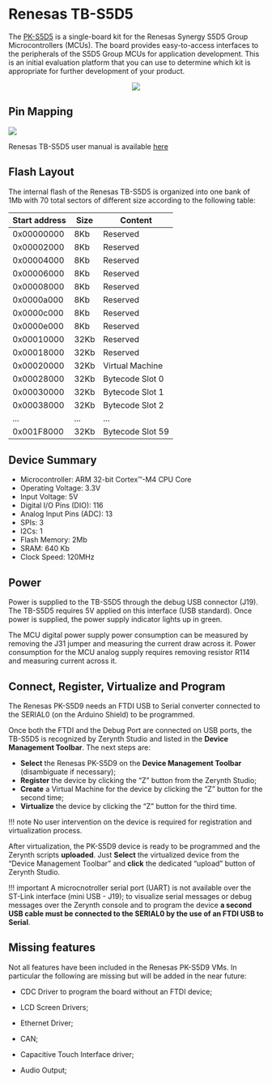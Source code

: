 # Renesas TB-S5D5

The [PK-S5D5](https://www.renesas.com/br/en/products/synergy/hardware/kits/tb-s5d5.html) is a single-board kit for the Renesas Synergy S5D5 Group Microcontrollers (MCUs).
The board provides easy-to-access interfaces to the peripherals of the S5D5 Group MCUs for application development.
This is an initial evaluation platform that you can use to determine which kit is appropriate for further development of your product.

<p style="text-align:center;"><img src="https://github.com/zerynth/docs/blob/test/docs/reference/boards/renesas_tbs5d5/docs/img/renesas_tbs5d5.jpg?raw=true"></p>

## Pin Mapping

![](https://github.com/zerynth/docs/blob/test/docs/reference/boards/renesas_tbs5d5/docs/img/renesas_tbs5d5_pin_io.jpg?raw=true)

Renesas TB-S5D5 user manual is available [here](https://www.renesas.com/br/en/doc/products/renesas-synergy/doc/r12um0015eu0102-synergy-tb-s5d5.pdf)

## Flash Layout

The internal flash of the Renesas TB-S5D5 is organized into one bank of 1Mb with 70 total sectors of different size according to the following table:

| Start address | Size | Content          |
|---------------|------|------------------|
| 0x00000000    | 8Kb  | Reserved         |
| 0x00002000    | 8Kb  | Reserved         |
| 0x00004000    | 8Kb  | Reserved         |
| 0x00006000    | 8Kb  | Reserved         |
| 0x00008000    | 8Kb  | Reserved         |
| 0x0000a000    | 8Kb  | Reserved         |
| 0x0000c000    | 8Kb  | Reserved         |
| 0x0000e000    | 8Kb  | Reserved         |
| 0x00010000    | 32Kb | Reserved         |
| 0x00018000    | 32Kb | Reserved         |
| 0x00020000    | 32Kb | Virtual Machine  |
| 0x00028000    | 32Kb | Bytecode Slot 0  |
| 0x00030000    | 32Kb | Bytecode Slot 1  |
| 0x00038000    | 32Kb | Bytecode Slot 2  |
| ...           | ...  | ...              |
| 0x001F8000    | 32Kb | Bytecode Slot 59 |

## Device Summary


* Microcontroller: ARM 32-bit Cortex™-M4 CPU Core
* Operating Voltage: 3.3V
* Input Voltage: 5V
* Digital I/O Pins (DIO): 116
* Analog Input Pins (ADC): 13
* SPIs: 3
* I2Cs: 1
* Flash Memory: 2Mb
* SRAM: 640 Kb
* Clock Speed: 120MHz

## Power

Power is supplied to the TB-S5D5 through the debug USB connector (J19). The TB-S5D5 requires 5V applied on this interface (USB standard). Once power is supplied, the power supply indicator lights up in green.

The MCU digital power supply power consumption can be measured by removing the J31 jumper and measuring the current draw across it.
Power consumption for the MCU analog supply requires removing resistor R114 and measuring current across it.

## Connect, Register, Virtualize and Program

The Renesas PK-S5D9 needs an FTDI USB to Serial converter connected to the SERIAL0 (on the Arduino Shield) to be programmed.

Once both the FTDI and the Debug Port are connected on USB ports, the TB-S5D5 is recognized by Zerynth Studio and listed in the **Device Management Toolbar**. The next steps are:

* **Select** the Renesas PK-S5D9 on the **Device Management Toolbar** (disambiguate if necessary);
* **Register** the device by clicking the “Z” button from the Zerynth Studio;
* **Create** a Virtual Machine for the device by clicking the “Z” button for the second time;
*  **Virtualize** the device by clicking the “Z” button for the third time.

!!! note
	No user intervention on the device is required for registration and virtualization process.

After virtualization, the PK-S5D9 device is ready to be programmed and the  Zerynth scripts **uploaded**. Just **Select** the virtualized device from the “Device Management Toolbar” and **click** the dedicated “upload” button of Zerynth Studio.

!!! important
    A microcnotroller serial port (UART) is not available over the ST-Link interface (mini USB - J19); to visualize serial messages or debug messages over the Zerynth console and to program the device **a second USB cable must be connected to the SERIAL0 by the use of an FTDI USB to Serial**.

## Missing features

Not all features have been included in the Renesas PK-S5D9 VMs. In particular the following are missing but will be added in the near future:

* CDC Driver to program the board without an FTDI device;
* LCD Screen Drivers;
* Ethernet Driver;
* CAN;
* Capacitive Touch Interface driver;


* Audio Output;
<!--stackedit_data:
eyJoaXN0b3J5IjpbOTIxMjQ3Mjk3XX0=
-->
